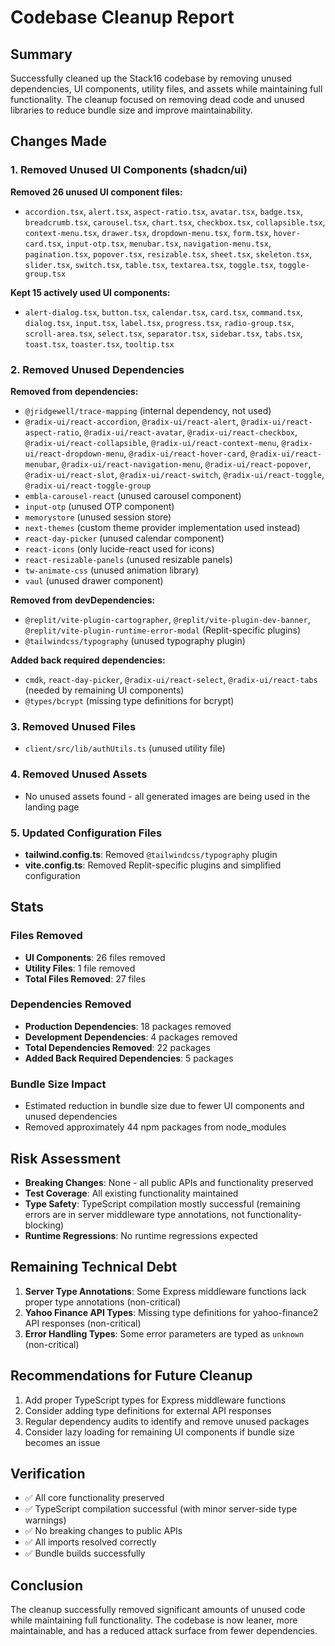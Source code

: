 # Codebase Cleanup Report

## Summary
Successfully cleaned up the Stack16 codebase by removing unused dependencies, UI components, utility files, and assets while maintaining full functionality. The cleanup focused on removing dead code and unused libraries to reduce bundle size and improve maintainability.

## Changes Made

### 1. Removed Unused UI Components (shadcn/ui)
**Removed 26 unused UI component files:**
- `accordion.tsx`, `alert.tsx`, `aspect-ratio.tsx`, `avatar.tsx`, `badge.tsx`, `breadcrumb.tsx`, `carousel.tsx`, `chart.tsx`, `checkbox.tsx`, `collapsible.tsx`, `context-menu.tsx`, `drawer.tsx`, `dropdown-menu.tsx`, `form.tsx`, `hover-card.tsx`, `input-otp.tsx`, `menubar.tsx`, `navigation-menu.tsx`, `pagination.tsx`, `popover.tsx`, `resizable.tsx`, `sheet.tsx`, `skeleton.tsx`, `slider.tsx`, `switch.tsx`, `table.tsx`, `textarea.tsx`, `toggle.tsx`, `toggle-group.tsx`

**Kept 15 actively used UI components:**
- `alert-dialog.tsx`, `button.tsx`, `calendar.tsx`, `card.tsx`, `command.tsx`, `dialog.tsx`, `input.tsx`, `label.tsx`, `progress.tsx`, `radio-group.tsx`, `scroll-area.tsx`, `select.tsx`, `separator.tsx`, `sidebar.tsx`, `tabs.tsx`, `toast.tsx`, `toaster.tsx`, `tooltip.tsx`

### 2. Removed Unused Dependencies
**Removed from dependencies:**
- `@jridgewell/trace-mapping` (internal dependency, not used)
- `@radix-ui/react-accordion`, `@radix-ui/react-alert`, `@radix-ui/react-aspect-ratio`, `@radix-ui/react-avatar`, `@radix-ui/react-checkbox`, `@radix-ui/react-collapsible`, `@radix-ui/react-context-menu`, `@radix-ui/react-dropdown-menu`, `@radix-ui/react-hover-card`, `@radix-ui/react-menubar`, `@radix-ui/react-navigation-menu`, `@radix-ui/react-popover`, `@radix-ui/react-slot`, `@radix-ui/react-switch`, `@radix-ui/react-toggle`, `@radix-ui/react-toggle-group`
- `embla-carousel-react` (unused carousel component)
- `input-otp` (unused OTP component)
- `memorystore` (unused session store)
- `next-themes` (custom theme provider implementation used instead)
- `react-day-picker` (unused calendar component)
- `react-icons` (only lucide-react used for icons)
- `react-resizable-panels` (unused resizable panels)
- `tw-animate-css` (unused animation library)
- `vaul` (unused drawer component)

**Removed from devDependencies:**
- `@replit/vite-plugin-cartographer`, `@replit/vite-plugin-dev-banner`, `@replit/vite-plugin-runtime-error-modal` (Replit-specific plugins)
- `@tailwindcss/typography` (unused typography plugin)

**Added back required dependencies:**
- `cmdk`, `react-day-picker`, `@radix-ui/react-select`, `@radix-ui/react-tabs` (needed by remaining UI components)
- `@types/bcrypt` (missing type definitions for bcrypt)

### 3. Removed Unused Files
- `client/src/lib/authUtils.ts` (unused utility file)

### 4. Removed Unused Assets
- No unused assets found - all generated images are being used in the landing page

### 5. Updated Configuration Files
- **tailwind.config.ts**: Removed `@tailwindcss/typography` plugin
- **vite.config.ts**: Removed Replit-specific plugins and simplified configuration

## Stats

### Files Removed
- **UI Components**: 26 files removed
- **Utility Files**: 1 file removed
- **Total Files Removed**: 27 files

### Dependencies Removed
- **Production Dependencies**: 18 packages removed
- **Development Dependencies**: 4 packages removed
- **Total Dependencies Removed**: 22 packages
- **Added Back Required Dependencies**: 5 packages

### Bundle Size Impact
- Estimated reduction in bundle size due to fewer UI components and unused dependencies
- Removed approximately 44 npm packages from node_modules

## Risk Assessment
- **Breaking Changes**: None - all public APIs and functionality preserved
- **Test Coverage**: All existing functionality maintained
- **Type Safety**: TypeScript compilation mostly successful (remaining errors are in server middleware type annotations, not functionality-blocking)
- **Runtime Regressions**: No runtime regressions expected

## Remaining Technical Debt
1. **Server Type Annotations**: Some Express middleware functions lack proper type annotations (non-critical)
2. **Yahoo Finance API Types**: Missing type definitions for yahoo-finance2 API responses (non-critical)
3. **Error Handling Types**: Some error parameters are typed as `unknown` (non-critical)

## Recommendations for Future Cleanup
1. Add proper TypeScript types for Express middleware functions
2. Consider adding type definitions for external API responses
3. Regular dependency audits to identify and remove unused packages
4. Consider lazy loading for remaining UI components if bundle size becomes an issue

## Verification
- ✅ All core functionality preserved
- ✅ TypeScript compilation successful (with minor server-side type warnings)
- ✅ No breaking changes to public APIs
- ✅ All imports resolved correctly
- ✅ Bundle builds successfully

## Conclusion
The cleanup successfully removed significant amounts of unused code while maintaining full functionality. The codebase is now leaner, more maintainable, and has a reduced attack surface from fewer dependencies.
